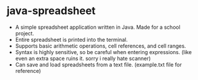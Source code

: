 # java-spreadsheet
- A simple spreadsheet application written in Java. Made for a school project.
- Entire spreadsheet is printed into the terminal.
- Supports basic arithmetic operations, cell references, and cell ranges.
- Syntax is highly sensitive, so be careful when entering expressions. (like even an extra space ruins it. sorry i really hate scanner) 
- Can save and load spreadsheets from a text file. (example.txt file for reference)